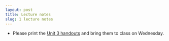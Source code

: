 ```yaml
---
layout: post
title: Lecture notes
slug: 1 lecture notes
---
```


* Please print the [Unit 3 handouts](/materials/nonlinear.handouts.pdf) and bring them to class on Wednesday.


